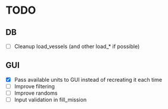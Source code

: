 # TODO

## DB

- [ ] Cleanup load_vessels (and other load\_* if possible)

## GUI
- [X] Pass available units to GUI instead of recreating it each time
- [ ] Improve filtering
- [ ] Improve randoms
- [ ] Input validation in fill_mission
